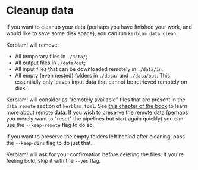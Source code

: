 # Cleanup data
If you want to cleanup your data (perhaps you have finished your work, and would
like to save some disk space), you can run `kerblam data clean`.

Kerblam! will remove:
- All temporary files in `./data/`;
- All output files in `./data/out`;
- All input files that can be downloaded remotely in `./data/in`.
- All empty (even nested) folders in `./data/` and `./data/out`.
This essentially only leaves input data that cannot be retrieved remotely on
disk.

Kerblam! will consider as "remotely available" files that are present in the
`data.remote` section of `kerblam.toml`.
See [this chapter of the book](fetch_data.html) to learn more about remote data.
If you wish to preserve the remote data (perhaps you merely want to "reset"
the pipelines but start again quickly) you can use the `--keep-remote` flag to do so.

If you want to preserve the empty folders left behind after cleaning,
pass the `--keep-dirs` flag to do just that.

Kerblam! will ask for your confirmation before deleting the files.
If you're feeling bold, skip it with the `--yes` flag.
